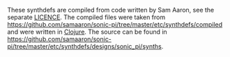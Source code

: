 These synthdefs are compiled from code written by Sam Aaron, see the separate [LICENCE](LICENCE.MD). The compiled files were taken from <https://github.com/samaaron/sonic-pi/tree/master/etc/synthdefs/compiled> and were written in [Clojure](https://clojure.org/). The source can be found in <https://github.com/samaaron/sonic-pi/tree/master/etc/synthdefs/designs/sonic_pi/synths>.
